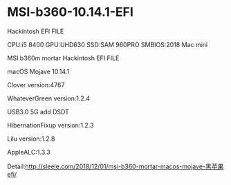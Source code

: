 # MSI-b360-10.14.1-EFI
Hackintosh EFI FILE

CPU:i5 8400
GPU:UHD630
SSD:SAM 960PRO
SMBIOS:2018 Mac mini


MSI b360m mortar Hackintosh EFI FILE

macOS Mojave 10.14.1

Clover version:4767

WhateverGreen version:1.2.4

USB3.0 5G add DSDT

HibernationFixup version:1.2.3

Lilu version:1.2.8

AppleALC:1.3.3

Detail:http://sleele.com/2018/12/01/msi-b360-mortar-macos-mojave-黑苹果efi/
